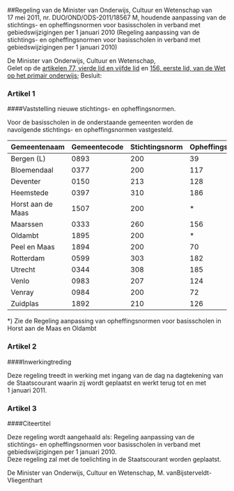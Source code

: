 <meta http-equiv='Content-Type' content='text/html; charset=utf-8' />

##Regeling van de Minister van Onderwijs, Cultuur en Wetenschap van 17 mei 2011, nr. DUO/OND/ODS-2011/18567 M, houdende aanpassing van de stichtings- en opheffingsnormen voor basisscholen in verband met gebiedswijzigingen per 1 januari 2010 (Regeling aanpassing van de stichtings- en opheffingsnormen voor basisscholen in verband met gebiedswijzigingen per 1 januari 2010)

De Minister van Onderwijs, Cultuur en Wetenschap,  
Gelet op de [artikelen 77, vierde lid en vijfde lid](../../../../../../../../../../../wet/wbo/BWBR0003420/README.md) en [156, eerste lid, van de Wet op het primair onderwijs](../../../../../../../../../../../wet/wbo/BWBR0003420/README.md);
Besluit:    

### Artikel  1  

####Vaststelling nieuwe stichtings- en opheffingsnormen.

Voor de basisscholen in de onderstaande gemeenten worden de navolgende stichtings- en opheffingsnormen vastgesteld.  

| Gemeentenaam  | Gemeentecode  | Stichtingsnorm  | Opheffingsnorm  |
|:---|:---|:---|:---|
| Bergen (L)  | 0893  | 200  | 39  |
| Bloemendaal  | 0377  | 200  | 117  |
| Deventer  | 0150  | 213  | 128  |
| Heemstede  | 0397  | 310  | 186  |
| Horst aan de Maas  | 1507  | 200  | *  |
| Maarssen  | 0333  | 260  | 156  |
| Oldambt  | 1895  | 200  | *  |
| Peel en Maas  | 1894  | 200  | 70  |
| Rotterdam  | 0599  | 303  | 182  |
| Utrecht  | 0344  | 308  | 185  |
| Venlo  | 0983  | 207  | 124  |
| Venray  | 0984  | 200  | 72  |
| Zuidplas  | 1892  | 210  | 126  |

*) Zie de Regeling aanpassing van opheffingsnormen voor basisscholen in Horst aan de Maas en Oldambt  

### Artikel  2  

####Inwerkingtreding

Deze regeling treedt in werking met ingang van de dag na dagtekening van de Staatscourant waarin zij wordt geplaatst en werkt terug tot en met 1 januari 2011.  

### Artikel  3  

####Citeertitel

Deze regeling wordt aangehaald als: Regeling aanpassing van de stichtings- en opheffingsnormen voor basisscholen in verband met gebiedswijzigingen per 1 januari 2010.  
Deze regeling zal met de toelichting in de Staatscourant worden geplaatst.  

De 
Minister van Onderwijs, Cultuur en Wetenschap,
M. vanBijsterveldt-Vliegenthart   
